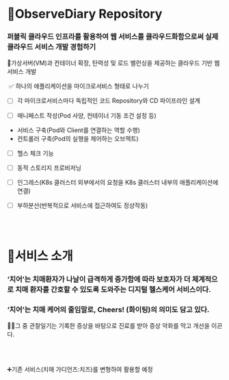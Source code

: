 # 🔭ObserveDiary Repository
### 퍼블릭 클라우드 인프라를 활용하여 웹 서비스를 클라우드화함으로써 실제 클라우드 서비스 개발 경험하기
🌿가상서버(VM)과 컨테이너 확장, 탄력성 및 로드 밸런싱을 제공하는 클라우드 기반 웹 서비스 개발

&nbsp;✅ 하나의 애플리케이션을 마이크로서비스 형태로 나누기

- [ ] 각 마이크로서비스마다 독립적인 코드 Repository와 CD 파이프라인 설계

- [ ] 매니페스트 작성(Pod 사양, 컨테이너 기동 조건 설정 등)
- 서비스 구축(Pod와 Client를 연결하는 역할 수행)
- 컨트롤러 구축(Pod의 실행을 제어하는 오브젝트)
  
- [ ] 헬스 체크 기능

- [ ] 동적 스토리지 프로비저닝

- [ ] 인그레스(K8s 클러스터 외부에서의 요청을 K8s 클러스터 내부의 애플리케이션에 연결)

- [ ] 부하분산(반복적으로 서비스에 접근하여도 정상작동)

<br>
<br>

# 🏥서비스 소개
### ‘치어’는 치매환자가 나날이 급격하게 증가함에 따라 보호자가 더 체계적으로 치매 환자를 간호할 수 있도록 도와주는 디지털 헬스케어 서비스이다. 
### ‘치어’는 치매 케어의 줄임말로, Cheers! (화이팅)의 의미도 담고 있다.
✍🏻그 중 관찰일기는 기록한 증상을 바탕으로 진료를 받아 증상 악화를 막고 개선을 이끈다.

<br>
<br>

➕기존 서비스(치매 가디언즈:치즈)를 변형하여 활용할 예정
